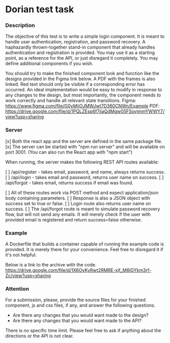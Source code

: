 # Dorian test task

### Description 

The objective of this test is to write a simple login component. It is meant to handle user authentication, registration, and password recovery. A haphazardly thrown-together stand-in component that already handles authentication and registration is provided. You may use it as a starting point, as a reference for the API, or just disregard it completely. You may define additional components if you wish.

You should try to make the finished component look and function like the designs provided in the Figma link below. A PDF with the frames is also linked. Red text should only be visible if a corresponding error has occurred. An ideal implementation would be easy to modify in response to any changes to the design, but most importantly, the component needs to work correctly and handle all relevant state transitions.
Figma:
https://www.figma.com/file/G0yMijOJMWJwt7D360CNWn/Example
PDF:
https://drive.google.com/file/d/1PQLZEsp6f7jjaQdMgw05FSovjmmYWWY7/view?usp=sharing

### Server

[x] Both the react app and the server are defined in the same package file. 
[x] The server can be started with "npm run server" and will be available on port 3001. (You can also run the React app with "npm start") 

When running, the server makes the following REST API routes available:

[ ] /api/register - takes email, password, and name, always returns success.
[ ] /api/login - takes email and password, returns user name on success.
[ ] /api/forgot - takes email, returns success if email was found.

[ ] All of these routes work via POST method and expect application/json body containing parameters. 
[ ] Response is also a JSON object with success set to true or false. 
[ ] Login route also returns user name on success. 
[ ] The /api/forgot route is meant to simulate password recovery flow, but will not send any emails. It will merely check if the user with provided email is registered and return success=false otherwise.

### Example

A Dockerfile that builds a container capable of running the example code is provided. It is merely there for your convenience. Feel free to disregard it if it's not helpful.

Below is a link to the archive with the code.
https://drive.google.com/file/d/1X6OvKyRwt2RMRE-xjf_M6lGYkm3rf-Zc/view?usp=sharing

### Attention 

For a submission, please, provide the source files for your finished component, js and css files, if any, and answer the following questions.
* Are there any changes that you would want made to the design?
* Are there any changes that you would want made to the API?

There is no specific time limit. Please feel free to ask if anything about the directions or the API is not clear.

